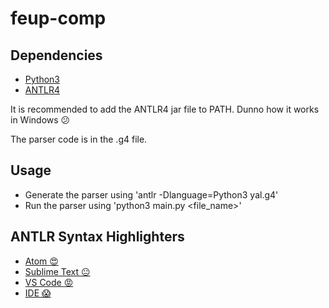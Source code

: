 
# feup-comp

## Dependencies
 * [Python3](https://www.python.org/downloads/)
 * [ANTLR4](http://www.antlr.org/download/antlr-4.7.1-complete.jar)

It is recommended to add the ANTLR4 jar file to PATH. Dunno how it works in Windows :confused:

The parser code is in the .g4 file.

## Usage
 * Generate the parser using 'antlr -Dlanguage=Python3 yal.g4'
 * Run the parser using 'python3 main.py <file_name>'


## ANTLR Syntax Highlighters
 * [Atom :heart_eyes: ](https://atom.io/packages/language-antlr)
 * [Sublime Text :neutral_face:](https://github.com/iuliux/SublimeText2-Antlr-syntax)
 * [VS Code :rage: ](https://marketplace.visualstudio.com/items?itemName=mike-lischke.vscode-antlr4)
 * [IDE :scream: ](http://www.antlr.org/tools.html)
